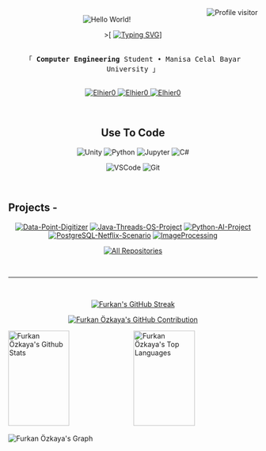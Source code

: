 <div>

<a href="https://komarev.com/ghpvc/?username=Elhier0">
  <img align="right" src="https://komarev.com/ghpvc/?username=Elhier0&label=Visitors&color=0e75b6&style=flat" alt="Profile visitor" />
</a>

</div>

<div align="center">

  ![Hello World!](https://typograssy.deno.dev/api?text=Hello%20world!&l0=1d2430&l1=850505&l2=710941&l3=67093b&l4=420526&bg=0d1117&frame=0d1117&speed=10&comment=)

</div>

<!-- Intro  -->
<div align="center">

&gt;[
[![Typing SVG](https://readme-typing-svg.demolab.com?font=Fira+Code&pause=1000&color=F7F7F7&center=true&vCenter=true&random=false&width=435&height=20&lines=Hey+There+!+I'm+Furkan+ÖZKAYA)](https://github.com/Elhier0)]
</div>

<p align="center"> 
  <samp>
    <br>
    「 <b>Computer Engineering</b> Student • Manisa Celal Bayar University 」
    <br>
    <br>
  </samp>
</p>

<p align="center">
 <a href="https://www.linkedin.com/in/furkan-%C3%B6zkaya-7250132b0/" target="_blank">
  <img src="https://img.shields.io/badge/LinkedIn-0077B5?style=for-the-badge&logo=linkedin&logoColor=white" alt="Elhier0"/>
 </a>
  <a href="https://github.com/Elhier0" target="_blank">
  <img src="https://img.shields.io/badge/GitHub-181717?style=for-the-badge&logo=github&logoColor=white" alt="Elhier0" />
</a>
 <a href="https://www.instagram.com/furkan_zky/" target="_blank">
  <img src="https://img.shields.io/badge/Instagram-fe4164?style=for-the-badge&logo=instagram&logoColor=white" alt="Elhier0" />
 </a> 
</p>

<br />

## <div align="center">Use To Code</div>

<div align="center">

![Unity](https://img.shields.io/badge/Unity-100000?style=for-the-badge&logo=unity&logoColor=white)
![Python](https://img.shields.io/badge/Python-3776AB?style=for-the-badge&logo=python&logoColor=white)
![Jupyter](https://img.shields.io/badge/Jupyter-F37626?style=for-the-badge&logo=Jupyter&logoColor=white)
![C#](https://img.shields.io/badge/C%23-239120?style=for-the-badge&logo=c-sharp&logoColor=white)

</div>

<div align="center">

![VSCode](https://img.shields.io/badge/Visual_Studio-0078d7?style=for-the-badge&logo=visual%20studio&logoColor=white)
![Git](https://img.shields.io/badge/Git-F05032?style=for-the-badge&logo=git&logoColor=white)

</div>

<br/>

## Projects -
<div align="center">
  
[![Data-Point-Digitizer](https://github-readme-stats.vercel.app/api/pin/?username=FurkanBaytak&repo=Data-Point-Digitizer&border_color=7F3FBF&bg_color=0D1117&title_color=C9D1D9&text_color=8B949E&icon_color=7F3FBF)](https://github.com/Elhier0/Data-Point-Digitizer)
[![Java-Threads-OS-Project](https://github-readme-stats.vercel.app/api/pin/?username=FurkanBaytak&repo=Java-Threads-OS-Project&border_color=7F3FBF&bg_color=0D1117&title_color=C9D1D9&text_color=8B949E&icon_color=7F3FBF)](https://github.com/Elhier0/Java-Threads-OS-Project)
[![Python-AI-Project](https://github-readme-stats.vercel.app/api/pin/?username=FurkanBaytak&repo=Python-AI-Project&border_color=7F3FBF&bg_color=0D1117&title_color=C9D1D9&text_color=8B949E&icon_color=7F3FBF)](https://github.com/Elhier0/Python-AI-Project)
[![PostgreSQL-Netflix-Scenario](https://github-readme-stats.vercel.app/api/pin/?username=FurkanBaytak&repo=PostgreSQL-Netflix-Scenario&border_color=7F3FBF&bg_color=0D1117&title_color=C9D1D9&text_color=8B949E&icon_color=7F3FBF)](https://github.com/Elhier0/PostgreSQL-Netflix-Scenario)
[![ImageProcessing](https://github-readme-stats.vercel.app/api/pin/?username=Elhier0&repo=ImageProcessing&border_color=7F3FBF&bg_color=0D1117&title_color=C9D1D9&text_color=8B949E&icon_color=7F3FBF)]((https://github.com/Elhier0/ImageProcessing))
</div>

<p align="center">
  <a href="https://github.com/Elhier0?tab=repositories" target="_blank">
    <img alt="All Repositories" title="All Repositories" src="https://img.shields.io/badge/All%20Repositories-181717?style=for-the-badge&logo=github&logoColor=white"/>
  </a>
</p>


<br/>
<hr/>
<br/>

<p align="center">
  <a href="https://github.com/Elhier0">
    <img src="https://github-readme-streak-stats.herokuapp.com/?user=Elhier0&theme=radical&border=7F3FBF&background=0D1117" alt="Furkan's GitHub Streak"/>
  </a>
</p>

<p align="center">
  <a href="https://github.com/Elhier0">
    <img src="https://github-profile-summary-cards.vercel.app/api/cards/profile-details?username=Elhier0&theme=radical" alt="Furkan Özkaya's GitHub Contribution"/>
  </a>
</p>

<a> 
    <a href="https://github.com/Elhier0"><img alt="Furkan Özkaya's Github Stats" src="https://denvercoder1-github-readme-stats.vercel.app/api?username=Elhier0&show_icons=true&count_private=true&theme=react&border_color=7F3FBF&bg_color=0D1117&title_color=F85D7F&icon_color=F8D866" height="192px" width="49.5%"/></a>
  <a href="https://github.com/Elhier0"><img alt="Furkan Özkaya's Top Languages" src="https://denvercoder1-github-readme-stats.vercel.app/api/top-langs/?username=Elhier0&langs_count=8&layout=compact&theme=react&border_color=7F3FBF&bg_color=0D1117&title_color=F85D7F&icon_color=F8D866" height="192px" width="49.5%"/></a>
  <br/>
</a>


![Furkan Özkaya's Graph](https://github-readme-activity-graph.vercel.app/graph?username=Elhier0&custom_title=Furkan%20Ozkaya's%20GitHub%20Activity%20Graph&bg_color=0D1117&color=7F3FBF&line=7F3FBF&point=7F3FBF&area_color=FFFFFF&title_color=FFFFFF&area=true)
